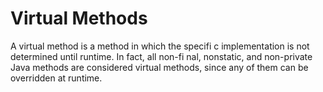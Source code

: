 # Virtual Methods
A virtual method is a method in which the specifi c implementation is not determined until runtime. In fact, all non-fi nal, nonstatic, and non-private Java methods are considered virtual methods, since any of them can be overridden at runtime.